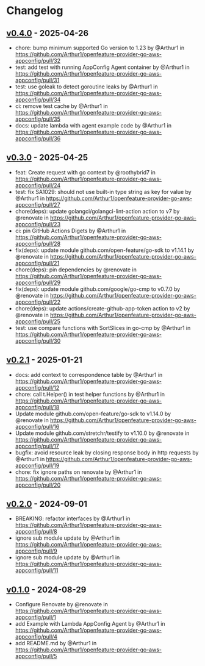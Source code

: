 # Changelog

## [v0.4.0](https://github.com/Arthur1/openfeature-provider-go-aws-appconfig/compare/v0.3.0...v0.4.0) - 2025-04-26
- chore: bump minimum supported Go version to 1.23 by @Arthur1 in https://github.com/Arthur1/openfeature-provider-go-aws-appconfig/pull/32
- test: add test with running AppConfig Agent container by @Arthur1 in https://github.com/Arthur1/openfeature-provider-go-aws-appconfig/pull/31
- test: use goleak to detect goroutine leaks by @Arthur1 in https://github.com/Arthur1/openfeature-provider-go-aws-appconfig/pull/34
- ci: remove test cache by @Arthur1 in https://github.com/Arthur1/openfeature-provider-go-aws-appconfig/pull/35
- docs: update lambda with agent example code by @Arthur1 in https://github.com/Arthur1/openfeature-provider-go-aws-appconfig/pull/36

## [v0.3.0](https://github.com/Arthur1/openfeature-provider-go-aws-appconfig/compare/v0.2.1...v0.3.0) - 2025-04-25
- feat: Create request with go context by @roothybrid7 in https://github.com/Arthur1/openfeature-provider-go-aws-appconfig/pull/24
- test: fix SA1029: should not use built-in type string as key for value by @Arthur1 in https://github.com/Arthur1/openfeature-provider-go-aws-appconfig/pull/27
- chore(deps): update golangci/golangci-lint-action action to v7 by @renovate in https://github.com/Arthur1/openfeature-provider-go-aws-appconfig/pull/23
- ci: pin GitHub Actions Digets by @Arthur1 in https://github.com/Arthur1/openfeature-provider-go-aws-appconfig/pull/28
- fix(deps): update module github.com/open-feature/go-sdk to v1.14.1 by @renovate in https://github.com/Arthur1/openfeature-provider-go-aws-appconfig/pull/21
- chore(deps): pin dependencies by @renovate in https://github.com/Arthur1/openfeature-provider-go-aws-appconfig/pull/29
- fix(deps): update module github.com/google/go-cmp to v0.7.0 by @renovate in https://github.com/Arthur1/openfeature-provider-go-aws-appconfig/pull/22
- chore(deps): update actions/create-github-app-token action to v2 by @renovate in https://github.com/Arthur1/openfeature-provider-go-aws-appconfig/pull/25
- test: use compare functions with SortSlices in go-cmp by @Arthur1 in https://github.com/Arthur1/openfeature-provider-go-aws-appconfig/pull/30

## [v0.2.1](https://github.com/Arthur1/openfeature-provider-go-aws-appconfig/compare/v0.2.0...v0.2.1) - 2025-01-21
- docs: add context to correspondence table by @Arthur1 in https://github.com/Arthur1/openfeature-provider-go-aws-appconfig/pull/12
- chore: call t.Helper() in test helper functions by @Arthur1 in https://github.com/Arthur1/openfeature-provider-go-aws-appconfig/pull/18
- Update module github.com/open-feature/go-sdk to v1.14.0 by @renovate in https://github.com/Arthur1/openfeature-provider-go-aws-appconfig/pull/16
- Update module github.com/stretchr/testify to v1.10.0 by @renovate in https://github.com/Arthur1/openfeature-provider-go-aws-appconfig/pull/17
- bugfix: avoid resource leak by closing response body in http requests by @Arthur1 in https://github.com/Arthur1/openfeature-provider-go-aws-appconfig/pull/19
- chore: fix ignore paths on renovate by @Arthur1 in https://github.com/Arthur1/openfeature-provider-go-aws-appconfig/pull/20

## [v0.2.0](https://github.com/Arthur1/openfeature-provider-go-aws-appconfig/compare/v0.1.0...v0.2.0) - 2024-09-01
- BREAKING: refactor interfaces by @Arthur1 in https://github.com/Arthur1/openfeature-provider-go-aws-appconfig/pull/8
- ignore sub module update by @Arthur1 in https://github.com/Arthur1/openfeature-provider-go-aws-appconfig/pull/9
- ignore sub module update by @Arthur1 in https://github.com/Arthur1/openfeature-provider-go-aws-appconfig/pull/11

## [v0.1.0](https://github.com/Arthur1/openfeature-provider-go-aws-appconfig/commits/v0.1.0) - 2024-08-29
- Configure Renovate by @renovate in https://github.com/Arthur1/openfeature-provider-go-aws-appconfig/pull/1
- add Example with Lambda AppConfig Agent by @Arthur1 in https://github.com/Arthur1/openfeature-provider-go-aws-appconfig/pull/4
- add README.md by @Arthur1 in https://github.com/Arthur1/openfeature-provider-go-aws-appconfig/pull/5
